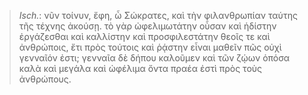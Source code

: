 

>  *Isch.*: νῦν τοίνυν, ἔφη, ὦ Σώκρατες, καὶ τὴν φιλανθρωπίαν ταύτης τῆς τέχνης ἀκούσῃ. τὸ γὰρ ὠφελιμωτάτην οὖσαν καὶ ἡδίστην ἐργάζεσθαι καὶ καλλίστην καὶ προσφιλεστάτην θεοῖς τε καὶ ἀνθρώποις, ἔτι πρὸς τούτοις καὶ ῥᾴστην εἶναι μαθεῖν πῶς οὐχὶ γενναῖόν ἐστι; γενναῖα δὲ δήπου καλοῦμεν καὶ τῶν ζῴων ὁπόσα καλὰ καὶ μεγάλα καὶ ὠφέλιμα ὄντα πραέα ἐστὶ πρὸς τοὺς ἀνθρώπους.